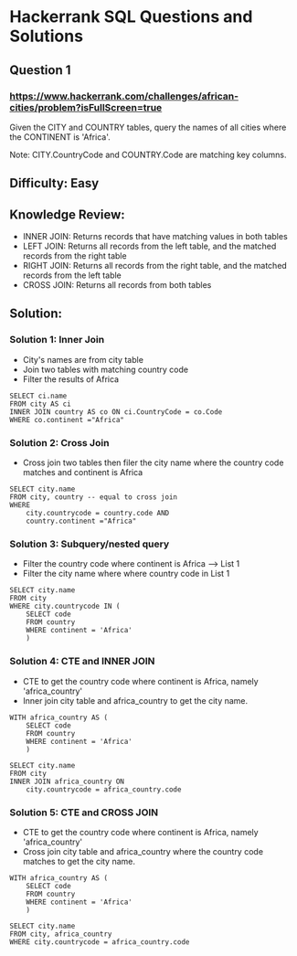 # Hackerrank SQL Questions and Solutions

## Question 1 
### https://www.hackerrank.com/challenges/african-cities/problem?isFullScreen=true
Given the CITY and COUNTRY tables, query the names of all cities where the CONTINENT is 'Africa'.

Note: CITY.CountryCode and COUNTRY.Code are matching key columns.  

## Difficulty: Easy

## Knowledge Review: 
- INNER JOIN: Returns records that have matching values in both tables
- LEFT JOIN: Returns all records from the left table, and the matched records from the right table
- RIGHT JOIN: Returns all records from the right table, and the matched records from the left table
- CROSS JOIN: Returns all records from both tables 

## Solution: 

### Solution 1: Inner Join
- City's names are from city table
- Join two tables with matching country code
- Filter the results of Africa

```
SELECT ci.name
FROM city AS ci
INNER JOIN country AS co ON ci.CountryCode = co.Code
WHERE co.continent ="Africa"
``` 
### Solution 2: Cross Join
- Cross join two tables then filer the city name where the country code matches and continent is Africa

```
SELECT city.name
FROM city, country -- equal to cross join
WHERE 
    city.countrycode = country.code AND
    country.continent ="Africa"
```

### Solution 3: Subquery/nested query
- Filter the country code where continent is Africa --> List 1
- Filter the city name where where country code in List 1

```
SELECT city.name
FROM city
WHERE city.countrycode IN (
    SELECT code 
    FROM country
    WHERE continent = 'Africa'
    )
```
### Solution 4: CTE and INNER JOIN
- CTE to get the country code where continent is Africa, namely 'africa_country'
- Inner join city table and africa_country to get the city name.

```
WITH africa_country AS (
    SELECT code 
    FROM country
    WHERE continent = 'Africa'
    ) 

SELECT city.name
FROM city
INNER JOIN africa_country ON 
    city.countrycode = africa_country.code
```

### Solution 5: CTE and CROSS JOIN
- CTE to get the country code where continent is Africa, namely 'africa_country'
- Cross join city table and africa_country where the country code matches to get the city name.

```
WITH africa_country AS (
    SELECT code 
    FROM country
    WHERE continent = 'Africa'
    ) 

SELECT city.name
FROM city, africa_country
WHERE city.countrycode = africa_country.code
```
